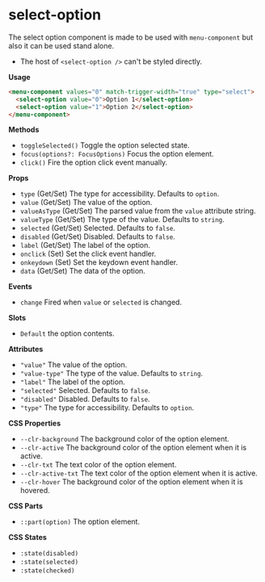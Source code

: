 # select-option

The select option component is made to be used with `menu-component` but also it can be used stand alone.

- The host of `<select-option />` can't be styled directly.

**Usage**

```html
<menu-component values="0" match-trigger-width="true" type="select">
  <select-option value="0">Option 1</select-option>
  <select-option value="1">Option 2</select-option>
</menu-component>
```

**Methods**

- `toggleSelected()` Toggle the option selected state.
- `focus(options?: FocusOptions)` Focus the option element.
- `click()` Fire the option click event manually.

**Props**

- `type` (Get/Set) The type for accessibility. Defaults to `option`.
- `value` (Get/Set) The value of the option.
- `valueAsType` (Get/Set) The parsed value from the `value` attribute string.
- `valueType` (Get/Set) The type of the value. Defaults to `string`.
- `selected` (Get/Set) Selected. Defaults to `false`.
- `disabled` (Get/Set) Disabled. Defaults to `false`.
- `label` (Get/Set) The label of the option.
- `onclick` (Set) Set the click event handler.
- `onkeydown` (Set) Set the keydown event handler.
- `data` (Get/Set) The data of the option.

**Events**

- `change` Fired when `value` or `selected` is changed.

**Slots**

- `Default` the option contents.

**Attributes**

- `"value"` The value of the option.
- `"value-type"` The type of the value. Defaults to `string`.
- `"label"` The label of the option.
- `"selected"` Selected. Defaults to `false`.
- `"disabled"` Disabled. Defaults to `false`.
- `"type"` The type for accessibility. Defaults to `option`.

**CSS Properties**

- `--clr-background` The background color of the option element.
- `--clr-active` The background color of the option element when it is active.
- `--clr-txt` The text color of the option element.
- `--clr-active-txt` The text color of the option element when it is active.
- `--clr-hover` The background color of the option element when it is hovered.

**CSS Parts**

- `::part(option)` The option element.

**CSS States**

- `:state(disabled)`
- `:state(selected)`
- `:state(checked)`
